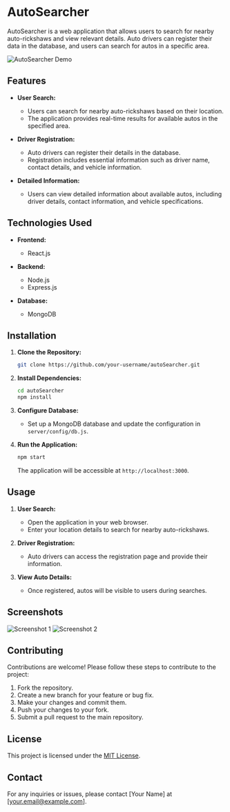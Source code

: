 # AutoSearcher

AutoSearcher is a web application that allows users to search for nearby auto-rickshaws and view relevant details. Auto drivers can register their data in the database, and users can search for autos in a specific area.

![AutoSearcher Demo](/Auto_Searcher.png)

## Features

- **User Search:**
  - Users can search for nearby auto-rickshaws based on their location.
  - The application provides real-time results for available autos in the specified area.

- **Driver Registration:**
  - Auto drivers can register their details in the database.
  - Registration includes essential information such as driver name, contact details, and vehicle information.

- **Detailed Information:**
  - Users can view detailed information about available autos, including driver details, contact information, and vehicle specifications.

## Technologies Used

- **Frontend:**
  - React.js

- **Backend:**
  - Node.js
  - Express.js

- **Database:**
  - MongoDB

## Installation

1. **Clone the Repository:**
   ```bash
   git clone https://github.com/your-username/autoSearcher.git
   ```

2. **Install Dependencies:**
   ```bash
   cd autoSearcher
   npm install
   ```

3. **Configure Database:**
   - Set up a MongoDB database and update the configuration in `server/config/db.js`.

4. **Run the Application:**
   ```bash
   npm start
   ```

   The application will be accessible at `http://localhost:3000`.

## Usage

1. **User Search:**
   - Open the application in your web browser.
   - Enter your location details to search for nearby auto-rickshaws.

2. **Driver Registration:**
   - Auto drivers can access the registration page and provide their information.

3. **View Auto Details:**
   - Once registered, autos will be visible to users during searches.

## Screenshots

![Screenshot 1](/path/to/screenshots/screenshot1.png)
![Screenshot 2](/path/to/screenshots/screenshot2.png)

## Contributing

Contributions are welcome! Please follow these steps to contribute to the project:

1. Fork the repository.
2. Create a new branch for your feature or bug fix.
3. Make your changes and commit them.
4. Push your changes to your fork.
5. Submit a pull request to the main repository.

## License

This project is licensed under the [MIT License](LICENSE).

## Contact

For any inquiries or issues, please contact [Your Name] at [your.email@example.com].
